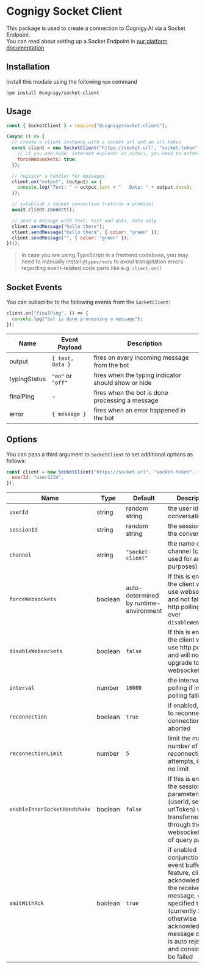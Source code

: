 # Cognigy Socket Client

This package is used to create a connection to Cognigy.AI via a Socket Endpoint.  
You can read about setting up a Socket Endpoint in [our platform documentation](https://docs.cognigy.com/ai/endpoints/socketio/)

## Installation

Install this module using the following `npm` command

```
npm install @cognigy/socket-client
```

## Usage

```javascript
const { SocketClient } = require("@cognigy/socket-client");

(async () => {
  // create a client instance with a socket url and an url token
  const client = new SocketClient("https://socket.url", "socket-token", {
    // if you use node, internet explorer or safari, you need to enforce websockets
    forceWebsockets: true,
  });

  // register a handler for messages
  client.on("output", (output) => {
    console.log("Text: " + output.text + "   Data: " + output.data);
  });

  // establish a socket connection (returns a promise)
  await client.connect();

  // send a message with text, text and data, data only
  client.sendMessage("hello there");
  client.sendMessage("hello there", { color: "green" });
  client.sendMessage("", { color: "green" });
})();
```

> In case you are using TypeScript in a frontend codebase, you may need to manually install `@types/node` to avoid transpilation errors regarding event-related code parts like e.g. `client.on()`

## Socket Events

You can subscribe to the following events from the `SocketClient`:

```javascript
client.on("finalPing", () => {
  console.log("bot is done processing a message");
});
```

| Name         | Event Payload     | Description                                         |
| ------------ | ----------------- | --------------------------------------------------- |
| output       | `{ text, data }`  | fires on every incoming message from the bot        |
| typingStatus | `"on"` or `"off"` | fires when the typing indicator should show or hide |
| finalPing    | -                 | fires when the bot is done processing a message     |
| error        | `{ message }`     | fires when an error happened in the bot             |

## Options

You can pass a third argument to `SocketClient` to set additional options as follows:

```javascript
const client = new SocketClient("https://socket.url", "socket-token", {
  userId: "user1234",
});
```

| Name                         | Type    | Default                                | Description '                                                                                                                              |
| ---------------------------- | ------- | -------------------------------------- | ------------------------------------------------------------------------------------------------------------------------------------------ |
| `userId`                     | string  | random string                          | the user id for the conversation                                                                                                           |
| `sessionId`                  | string  | random string                          | the session id for the conversation                                                                                                        |
| `channel`                    | string  | `"socket-client"`                      | the name of the channel (can be used for analytics purposes)                                                                               |
| `forceWebsockets`            | boolean | auto-determined by runtime-environment | If this is enabled, the client will only use websockets and not fall back to http polling (wins over `disableWebsockets`)                  |
| `disableWebsockets`          | boolean | `false`                                | If this is enabled, the client will only use http polling and will not try to upgrade to websockets                                        |
| `interval`                   | number  | `10000`                                | the interval for polling if in http polling fallback                                                                                       |
| `reconnection`               | boolean | `true`                                 | if enabled, will try to reconnect if the connection is aborted                                                                             |
| `reconnectionLimit`          | number  | `5`                                    | limit the maximum number of reconnection attempts, `0` means no limit                                                                      |
| `enableInnerSocketHandshake` | boolean | `false`                                | If this is enabled, the session parameters (userId, sessionId, urlToken) will be transferred through the websocket instead of query params |
| `emitWithAck`                | boolean | `true`                                 | if enabled in conjunction with event buffering feature, client will acknowledge back the received message, within specified time (currently `2 sec`), otherwise if not acknowledged message delivery is auto rejected and considered to be failed |
